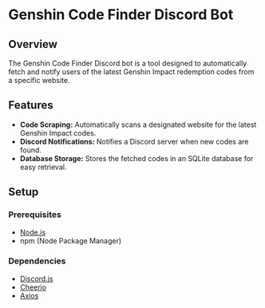 # Genshin Code Finder Discord Bot

## Overview

The Genshin Code Finder Discord bot is a tool designed to automatically fetch and notify users of the latest Genshin Impact redemption codes from a specific website.

## Features

- **Code Scraping:** Automatically scans a designated website for the latest Genshin Impact codes.
- **Discord Notifications:** Notifies a Discord server when new codes are found.
- **Database Storage:** Stores the fetched codes in an SQLite database for easy retrieval.

## Setup

### Prerequisites

- [Node.js](https://nodejs.org/)
- npm (Node Package Manager)

### Dependencies


- [Discord.js](https://discord.js.org/)
- [Cheerio](https://cheerio.js.org/)
- [Axios](https://axios-http.com/)
